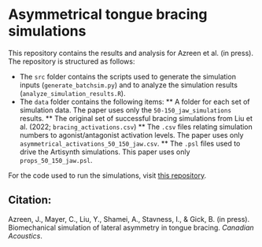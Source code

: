 # Asymmetrical tongue bracing simulations

This repository contains the results and analysis for Azreen et al. (in press). The repository is structured as follows:
* The `src` folder contains the scripts used to generate the simulation inputs (`generate_batchsim.py`) and to analyze the simulation results (`analyze_simulation_results.R`).
* The `data` folder contains the following items:
** A folder for each set of simulation data. The paper uses only the `50-150_jaw_simulations` results.
** The original set of successful bracing simulations from Liu et al. (2022; `bracing_activations.csv`)
** The `.csv` files relating simulation numbers to agonist/antagonist activation levels. The paper uses only `asymmetrical_activations_50_150_jaw.csv`.
** The `.psl` files used to drive the Artisynth simulations. This paper uses only `props_50_150_jaw.psl`.

For the code used to run the simulations, visit [this repository](https://github.com/connormayer/artisynth_models/tree/asymmetrical_bracing).

## Citation:

Azreen, J., Mayer, C., Liu, Y., Shamei, A., Stavness, I., & Gick, B. (in press). Biomechanical simulation of lateral asymmetry in tongue bracing. _Canadian Acoustics_.